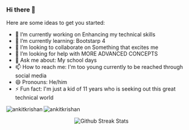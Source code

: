 ### Hi there 👋


Here are some ideas to get you started:

- 🔭 I’m currently working on Enhancing my technical skills
- 🌱 I’m currently learning: Bootstarp 4
- 👯 I’m looking to collaborate on Something that excites me 
- 🤔 I’m looking for help with MORE ADVANCED CONCEPTS
- 💬 Ask me about: My school days
- 📫 How to reach me: I'm too young currently to be reached through social media 
- 😄 Pronouns:  He/him
- ⚡ Fun fact: I'm just a kid of 11 years who is seeking out this great technical world
<p><img align="left" src="https://github-readme-stats.vercel.app/api/top-langs/?username=ankitkrishan&layout=compact&theme=radical" alt="ankitkrishan" /></p>

  <img align="center" src="https://github-readme-stats.vercel.app/api?username=ankitkrishan&show_icons=true&theme=radical" alt="ankitkrishan" />


<p align="center">

<img src="https://github-readme-streak-stats.herokuapp.com/?user=ankitkrishan" alt="Github Streak Stats">
</p>

<!--<p align="center"> <img src="https://github-readme-stats.vercel.app/api?username=ankitkrishan&show_icons=true" alt="ankitkrishan" />-->

<!--[![Top Langs](https://github-readme-stats.vercel.app/api/top-langs/?
username=ankitkrishan&show_icons=true&title_color=fff&icon_color=79ff97&text_color=ff0033&bg_color=151515)](https://github.com/ankitkrishan?tab=repositories)-->
